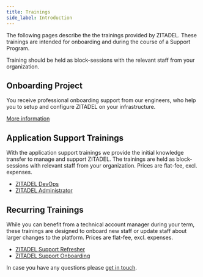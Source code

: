 ```yaml
---
title: Trainings
side_label: Introduction
---
```


The following pages describe the the trainings provided by ZITADEL. These trainings are intended for onboarding and during the course of a Support Program.

Training should be held as block-sessions with the relevant staff from your organization.

## Onboarding Project

You receive professional onboarding support from our engineers, who help you to setup and configure ZITADEL on your infrastructure.

[More information](project)

## Application Support Trainings

With the application support trainings we provide the initial knowledge transfer to manage and support ZITADEL. The trainings are held as block-sessions with relevant staff from your organization. Prices are flat-fee, excl. expenses.

* [ZITADEL DevOps](application#zitadel-devops)
* [ZITADEL Administrator](application#zitadel-administrator)

## Recurring Trainings

While you can benefit from a technical account manager during your term, these trainings are designed to onboard new staff or update staff about larger changes to the platform. Prices are flat-fee, excl. expenses.

* [ZITADEL Support Refresher](recurring#zitadel-support-refresher)
* [ZITADEL Support Onboarding](recurring#zitadel-support-onboarding)

In case you have any questions please [get in touch](https://zitadel.com/contact).

